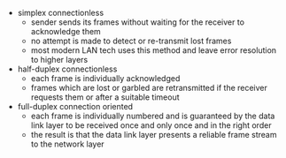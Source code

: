 
- simplex connectionless
	- sender sends its frames without waiting for the receiver to acknowledge them
	- no attempt is made to detect or re-transmit lost frames
	- most modern LAN tech uses this method and leave error resolution to higher layers 
- half-duplex connectionless 
	- each frame is individually acknowledged 
	- frames which are lost or garbled are retransmitted if the receiver requests them or after a suitable timeout 
- full-duplex connection oriented 
	- each frame is individually numbered and is guaranteed by the data link layer to be received once and only once and in the right order 
	- the result is that the data link layer presents a reliable frame stream to the network layer 
